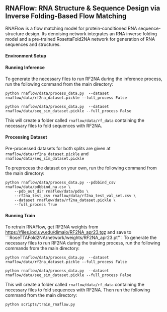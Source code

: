## RNAFlow: RNA Structure & Sequence Design via Inverse Folding-Based Flow Matching ##

RNAFlow is a flow matching model for protein-conditioned RNA sequence-structure design. Its denoising network integrates an RNA inverse folding model and a pre-trained RosettaFold2NA network for generation of RNA sequences and structures.

#### Environment Setup ####

#### Running Inference ####

To generate the necessary files to run RF2NA during the inference process, run the following command from the main directory:

```
python rnaflow/data/process_data.py  --dataset rnaflow/data/rf2na_dataset.pickle --full_process False
```
```
python rnaflow/data/process_data.py  --dataset rnaflow/data/seq_sim_dataset.pickle --full_process False
```


This will create a folder called ```rnaflow/data/rf_data``` containing the necessary files to fold sequences with RF2NA.

#### Processing Dataset ####

Pre-processed datasets for both splits are given at ```rnaflow/data/rf2na_dataset.pickle``` and ```rnaflow/data/seq_sim_dataset.pickle```

To preprocess the dataset on your own, run the following command from the main directory:

```
python rnaflow/data/process_data.py --pdbbind_csv rnaflow/data/pdbbind_na.csv \
    --pdb_out_dir rnaflow/data/pdbs \
    --rf2na_test_csv rnaflow/data/rf2na_test_val_set.csv \
    --dataset rnaflow/data/rf2na_dataset.pickle \
    --full_process True
```

#### Running Train ####

To retrain RNAFlow, get RF2NA weights from https://files.ipd.uw.edu/dimaio/RF2NA_apr23.tgz and save to ```RoseTTAFold2NA/network/weights/RF2NA_apr23.pt'''. To generate the necessary files to run RF2NA during the training process, run the following commands from the main directory:

```
python rnaflow/data/process_data.py  --dataset rnaflow/data/rf2na_dataset.pickle --full_process False
```
```
python rnaflow/data/process_data.py  --dataset rnaflow/data/seq_sim_dataset.pickle --full_process False
```

This will create a folder called ```rnaflow/data/rf_data``` containing the necessary files to fold sequences with RF2NA. Then run the following command from the main directory:

```
python scripts/train_rnaflow.py
```